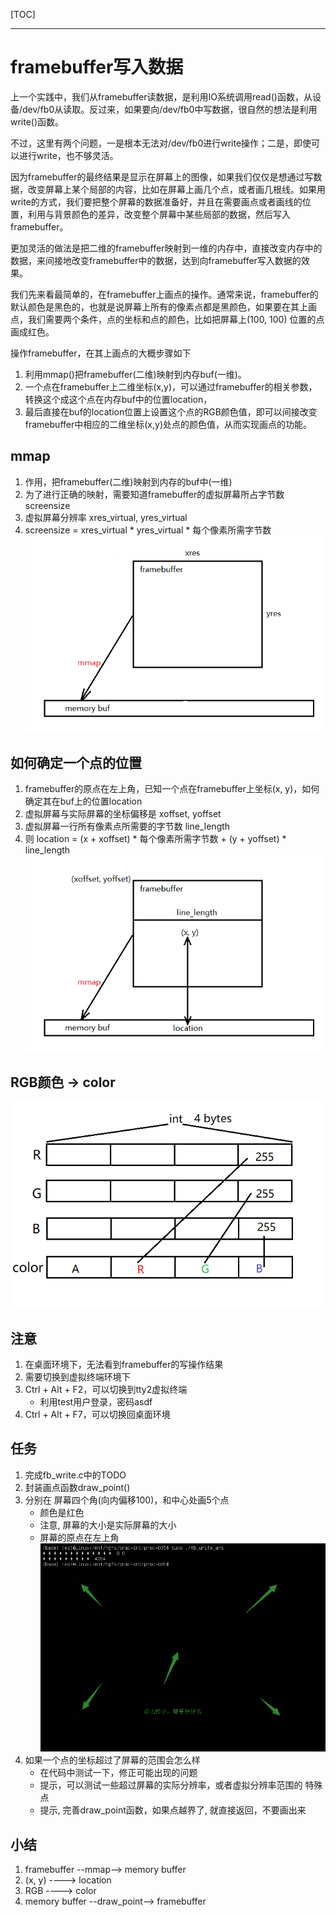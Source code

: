 [TOC]

---
# framebuffer写入数据

上一个实践中，我们从framebuffer读数据，是利用IO系统调用read()函数，从设备/dev/fb0从读取。反过来，如果要向/dev/fb0中写数据，很自然的想法是利用write()函数。

不过，这里有两个问题，一是根本无法对/dev/fb0进行write操作；二是，即使可以进行write，也不够灵活。

因为framebuffer的最终结果是显示在屏幕上的图像，如果我们仅仅是想通过写数据，改变屏幕上某个局部的内容，比如在屏幕上画几个点，或者画几根线。如果用write的方式，我们要把整个屏幕的数据准备好，并且在需要画点或者画线的位置，利用与背景颜色的差异，改变整个屏幕中某些局部的数据，然后写入framebuffer。

更加灵活的做法是把二维的framebuffer映射到一维的内存中，直接改变内存中的数据，来间接地改变framebuffer中的数据，达到向framebuffer写入数据的效果。

我们先来看最简单的，在framebuffer上画点的操作。通常来说，framebuffer的默认颜色是黑色的，也就是说屏幕上所有的像素点都是黑颜色，如果要在其上画点，我们需要两个条件，点的坐标和点的颜色，比如把屏幕上(100, 100) 位置的点画成红色。

操作framebuffer，在其上画点的大概步骤如下 
1. 利用mmap()把framebuffer(二维)映射到内存buf(一维)。
2. 一个点在framebuffer上二维坐标(x,y)，可以通过framebuffer的相关参数，转换这个成这个点在内存buf中的位置location，
3. 最后直接在buf的location位置上设置这个点的RGB颜色值，即可以间接改变framebuffer中相应的二维坐标(x,y)处点的颜色值，从而实现画点的功能。

## mmap
1. 作用，把framebuffer(二维)映射到内存的buf中(一维)
2. 为了进行正确的映射，需要知道framebuffer的虚拟屏幕所占字节数 screensize
3. 虚拟屏幕分辨率 xres_virtual, yres_virtual
4. screensize = xres_virtual * yres_virtual * 每个像素所需字节数
![mmap](fig/prac_005_mmap.png)

## 如何确定一个点的位置
1. framebuffer的原点在左上角，已知一个点在framebuffer上坐标(x, y)，如何确定其在buf上的位置location 
3. 虚拟屏幕与实际屏幕的坐标偏移是 xoffset, yoffset
4. 虚拟屏幕一行所有像素点所需要的字节数 line_length
5. 则 location = (x + xoffset) * 每个像素所需字节数 + (y + yoffset) * line_length
![location](fig/prac_005_location.png)

## RGB颜色 -> color
![RGB](fig/prac_005_RGB.png)


## 注意 
1. 在桌面环境下，无法看到framebuffer的写操作结果
2. 需要切换到虚拟终端环境下
3. Ctrl + Alt + F2，可以切换到tty2虚拟终端
   - 利用test用户登录，密码asdf
4. Ctrl + Alt + F7，可以切换回桌面环境

## 任务  
1. 完成fb_write.c中的TODO 
4. 封装画点函数draw_point()
5. 分别在 屏幕四个角(向内偏移100)，和中心处画5个点 
   - 颜色是红色 
   - 注意, 屏幕的大小是实际屏幕的大小
   - 屏幕的原点在左上角
![res](fig/prac_005_res.png)
6. 如果一个点的坐标超过了屏幕的范围会怎么样
   - 在代码中测试一下，修正可能出现的问题
   - 提示，可以测试一些超过屏幕的实际分辨率，或者虚拟分辨率范围的 特殊点 
   - 提示, 完善draw_point函数，如果点越界了, 就直接返回，不要画出来



## 小结
1. framebuffer --mmap--> memory buffer
2. (x, y) ----> location
3. RGB ----> color
4. memory buffer  --draw_point--> framebuffer


